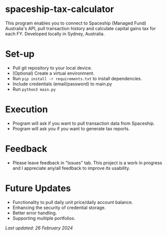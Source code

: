 # spaceship-tax-calculator
This program enables you to connect to Spaceship (Managed Fund) Australia's API, pull transaction history and calculate capital gains tax for each FY. Developed locally in Sydney, Australia.

# Set-up
- Pull git repository to your local device.
- (Optional) Create a virtual environment.
- Run `pip install -r requirements.txt` to install dependencies.
- Include credentials (email/password) to main.py
- Run `python3 main.py`

# Execution
- Program will ask if you want to pull transaction data from Spaceship.
- Program will ask you if you want to generate tax reports.

# Feedback
- Please leave feedback in "Issues" tab. This project is a work in progress and I appreciate any/all feedback to improve its usability.

# Future Updates
- Functionality to pull daily unit price/daily account balance.
- Enhancing the security of credential storage.
- Better error handling.
- Supporting multiple portfolios.

_Last updated: 26 February 2024_
